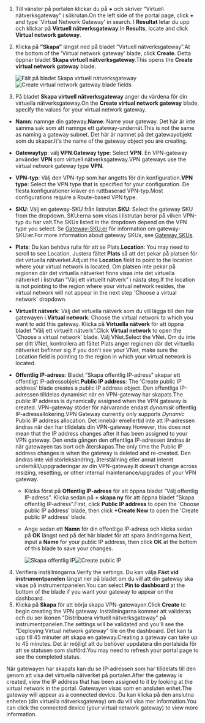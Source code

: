 1. <span data-ttu-id="03e43-101">Till vänster på portalen klickar du på **+** och skriver ”Virtuell nätverksgateway” i sökrutan.</span><span class="sxs-lookup"><span data-stu-id="03e43-101">On the left side of the portal page, click **+** and type 'Virtual Network Gateway' in search.</span></span> <span data-ttu-id="03e43-102">I **Resultat** letar du upp och klickar på **Virtuell nätverksgateway**.</span><span class="sxs-lookup"><span data-stu-id="03e43-102">In **Results**, locate and click **Virtual network gateway**.</span></span>
2. <span data-ttu-id="03e43-103">Klicka på **”Skapa”** längst ned på bladet ”Virtuell nätverksgateway”.</span><span class="sxs-lookup"><span data-stu-id="03e43-103">At the bottom of the 'Virtual network gateway' blade, click **Create**.</span></span> <span data-ttu-id="03e43-104">Detta öppnar bladet **Skapa virtuell nätverksgateway**.</span><span class="sxs-lookup"><span data-stu-id="03e43-104">This opens the **Create virtual network gateway** blade.</span></span>

    <span data-ttu-id="03e43-105">![Fält på bladet Skapa virtuell nätverksgateway](./media/vpn-gateway-add-gw-s2s-rm-portal-include/vnet_gw.png "Ny gateway")</span><span class="sxs-lookup"><span data-stu-id="03e43-105">![Create virtual network gateway blade fields](./media/vpn-gateway-add-gw-s2s-rm-portal-include/vnet_gw.png "New gateway")</span></span>

3. <span data-ttu-id="03e43-106">På bladet **Skapa virtuell nätverksgateway** anger du värdena för din virtuella nätverksgateway.</span><span class="sxs-lookup"><span data-stu-id="03e43-106">On the **Create virtual network gateway** blade, specify the values for your virtual network gateway.</span></span>

  - <span data-ttu-id="03e43-107">**Namn**: namnge din gateway.</span><span class="sxs-lookup"><span data-stu-id="03e43-107">**Name**: Name your gateway.</span></span> <span data-ttu-id="03e43-108">Det här är inte samma sak som att namnge ett gateway-undernät.</span><span class="sxs-lookup"><span data-stu-id="03e43-108">This is not the same as naming a gateway subnet.</span></span> <span data-ttu-id="03e43-109">Det här är namnet på det gatewayobjekt som du skapar.</span><span class="sxs-lookup"><span data-stu-id="03e43-109">It's the name of the gateway object you are creating.</span></span>
  - <span data-ttu-id="03e43-110">**Gatewaytyp**: välj **VPN**.</span><span class="sxs-lookup"><span data-stu-id="03e43-110">**Gateway type**: Select **VPN**.</span></span> <span data-ttu-id="03e43-111">En VPN-gateway använder **VPN** som virtuell nätverksgateway.</span><span class="sxs-lookup"><span data-stu-id="03e43-111">VPN gateways use the virtual network gateway type **VPN**.</span></span> 
  - <span data-ttu-id="03e43-112">**VPN-typ**: Välj den VPN-typ som har angetts för din konfiguration.</span><span class="sxs-lookup"><span data-stu-id="03e43-112">**VPN type**: Select the VPN type that is specified for your configuration.</span></span> <span data-ttu-id="03e43-113">De flesta konfigurationer kräver en ruttbaserad VPN-typ.</span><span class="sxs-lookup"><span data-stu-id="03e43-113">Most configurations require a Route-based VPN type.</span></span>
  - <span data-ttu-id="03e43-114">**SKU**: Välj en gateway-SKU från listrutan.</span><span class="sxs-lookup"><span data-stu-id="03e43-114">**SKU**: Select the gateway SKU from the dropdown.</span></span> <span data-ttu-id="03e43-115">SKU:erna som visas i listrutan beror på vilken VPN-typ du har valt.</span><span class="sxs-lookup"><span data-stu-id="03e43-115">The SKUs listed in the dropdown depend on the VPN type you select.</span></span> <span data-ttu-id="03e43-116">Se [Gateway-SKU:er](../articles/vpn-gateway/vpn-gateway-about-vpn-gateway-settings.md#gwsku) för information om gateway-SKU:er.</span><span class="sxs-lookup"><span data-stu-id="03e43-116">For more information about gateway SKUs, see [Gateway SKUs](../articles/vpn-gateway/vpn-gateway-about-vpn-gateway-settings.md#gwsku).</span></span>
  - <span data-ttu-id="03e43-117">**Plats**: Du kan behöva rulla för att se Plats.</span><span class="sxs-lookup"><span data-stu-id="03e43-117">**Location**: You may need to scroll to see Location.</span></span> <span data-ttu-id="03e43-118">Justera fältet **Plats** så att det pekar på platsen för det virtuella nätverket.</span><span class="sxs-lookup"><span data-stu-id="03e43-118">Adjust the **Location** field to point to the location where your virtual network is located.</span></span> <span data-ttu-id="03e43-119">Om platsen inte pekar på regionen där det virtuella nätverket finns visas inte det virtuella nätverket i listrutan ”Välj ett virtuellt nätverk” i nästa steg.</span><span class="sxs-lookup"><span data-stu-id="03e43-119">If the location is not pointing to the region where your virtual network resides, the virtual network will not appear in the next step 'Choose a virtual network' dropdown.</span></span>
  - <span data-ttu-id="03e43-120">**Virtuellt nätverk**: Välj det virtuella nätverk som du vill lägga till den här gatewayen i.</span><span class="sxs-lookup"><span data-stu-id="03e43-120">**Virtual network**: Choose the virtual network to which you want to add this gateway.</span></span> <span data-ttu-id="03e43-121">Klicka på **Virtuella nätverk** för att öppna bladet ”Välj ett virtuellt nätverk”.</span><span class="sxs-lookup"><span data-stu-id="03e43-121">Click **Virtual network** to open the 'Choose a virtual network' blade.</span></span> <span data-ttu-id="03e43-122">Välj VNet.</span><span class="sxs-lookup"><span data-stu-id="03e43-122">Select the VNet.</span></span> <span data-ttu-id="03e43-123">Om du inte ser ditt VNet, kontrollera att fältet Plats anger regionen där det virtuella nätverket befinner sig.</span><span class="sxs-lookup"><span data-stu-id="03e43-123">If you don't see your VNet, make sure the Location field is pointing to the region in which your virtual network is located.</span></span>
  - <span data-ttu-id="03e43-124">**Offentlig IP-adress**: Bladet ”Skapa offentlig IP-adress” skapar ett offentligt IP-adressobjekt.</span><span class="sxs-lookup"><span data-stu-id="03e43-124">**Public IP address**: The 'Create public IP address' blade creates a public IP address object.</span></span> <span data-ttu-id="03e43-125">Den offentliga IP-adressen tilldelas dynamiskt när en VPN-gateway har skapats.</span><span class="sxs-lookup"><span data-stu-id="03e43-125">The public IP address is dynamically assigned when the VPN gateway is created.</span></span> <span data-ttu-id="03e43-126">VPN-gateway stöder för närvarande endast *dynamisk* offentlig IP-adressallokering.</span><span class="sxs-lookup"><span data-stu-id="03e43-126">VPN Gateway currently only supports *Dynamic* Public IP address allocation.</span></span> <span data-ttu-id="03e43-127">Det innebär emellertid inte att IP-adressen ändras när den har tilldelats din VPN-gateway.</span><span class="sxs-lookup"><span data-stu-id="03e43-127">However, this does not mean that the IP address changes after it has been assigned to your VPN gateway.</span></span> <span data-ttu-id="03e43-128">Den enda gången den offentliga IP-adressen ändras är när gatewayen tas bort och återskapas.</span><span class="sxs-lookup"><span data-stu-id="03e43-128">The only time the Public IP address changes is when the gateway is deleted and re-created.</span></span> <span data-ttu-id="03e43-129">Den ändras inte vid storleksändring, återställning eller annat internt underhåll/uppgraderingar av din VPN-gateway.</span><span class="sxs-lookup"><span data-stu-id="03e43-129">It doesn't change across resizing, resetting, or other internal maintenance/upgrades of your VPN gateway.</span></span>

    - <span data-ttu-id="03e43-130">Klicka först på **Offentlig IP-adress** för att öppna bladet ”Välj offentlig IP-adress”. Klicka sedan på **+ skapa ny** för att öppna bladet ”Skapa offentlig IP-adress”.</span><span class="sxs-lookup"><span data-stu-id="03e43-130">First, click **Public IP address** to open the 'Choose public IP address' blade, then click **+Create New** to open the 'Create public IP address' blade.</span></span>
    - <span data-ttu-id="03e43-131">Ange sedan ett **Namn** för din offentliga IP-adress och klicka sedan på **OK** längst ned på det här bladet för att spara ändringarna.</span><span class="sxs-lookup"><span data-stu-id="03e43-131">Next, input a **Name** for your public IP address, then click **OK** at the bottom of this blade to save your changes.</span></span>

      <span data-ttu-id="03e43-132">![Skapa offentlig IP](./media/vpn-gateway-add-gw-s2s-rm-portal-include/pip.png "Skapa offentlig IP")</span><span class="sxs-lookup"><span data-stu-id="03e43-132">![Create public IP](./media/vpn-gateway-add-gw-s2s-rm-portal-include/pip.png "Create PIP")</span></span>

4. <span data-ttu-id="03e43-133">Verifiera inställningarna.</span><span class="sxs-lookup"><span data-stu-id="03e43-133">Verify the settings.</span></span> <span data-ttu-id="03e43-134">Du kan välja **Fäst vid instrumentpanelen** längst ner på bladet om du vill att din gateway ska visas på instrumentpanelen.</span><span class="sxs-lookup"><span data-stu-id="03e43-134">You can select **Pin to dashboard** at the bottom of the blade if you want your gateway to appear on the dashboard.</span></span> 
5. <span data-ttu-id="03e43-135">Klicka på **Skapa** för att börja skapa VPN-gatewayen.</span><span class="sxs-lookup"><span data-stu-id="03e43-135">Click **Create** to begin creating the VPN gateway.</span></span> <span data-ttu-id="03e43-136">Inställningarna kommer att valideras och du ser ikonen "Distribuera virtuell nätverksgateway" på instrumentpanelen.</span><span class="sxs-lookup"><span data-stu-id="03e43-136">The settings will be validated and you'll see the "Deploying Virtual network gateway" tile on the dashboard.</span></span> <span data-ttu-id="03e43-137">Det kan ta upp till 45 minuter att skapa en gateway.</span><span class="sxs-lookup"><span data-stu-id="03e43-137">Creating a gateway can take up to 45 minutes.</span></span> <span data-ttu-id="03e43-138">Det är möjligt att du behöver uppdatera din portalsida för att se statusen som slutförd.</span><span class="sxs-lookup"><span data-stu-id="03e43-138">You may need to refresh your portal page to see the completed status.</span></span>

<span data-ttu-id="03e43-139">När gatewayen har skapats kan du se IP-adressen som har tilldelats till den genom att visa det virtuella nätverket på portalen.</span><span class="sxs-lookup"><span data-stu-id="03e43-139">After the gateway is created, view the IP address that has been assigned to it by looking at the virtual network in the portal.</span></span> <span data-ttu-id="03e43-140">Gatewayen visas som en ansluten enhet.</span><span class="sxs-lookup"><span data-stu-id="03e43-140">The gateway will appear as a connected device.</span></span> <span data-ttu-id="03e43-141">Du kan klicka på den anslutna enheten (din virtuella nätverksgateway) om du vill visa mer information.</span><span class="sxs-lookup"><span data-stu-id="03e43-141">You can click the connected device (your virtual network gateway) to view more information.</span></span>